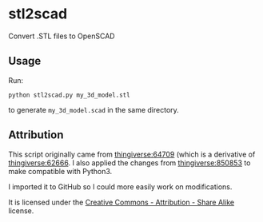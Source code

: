 # stl2scad
Convert .STL files to OpenSCAD

## Usage

Run:

```
python stl2scad.py my_3d_model.stl
```

to generate `my_3d_model.scad` in the same directory.

## Attribution

This script originally came from [thingiverse:64709](http://www.thingiverse.com/thing:64709)
(which is a derivative of [thingiverse:62666](http://www.thingiverse.com/thing:62666).
I also applied the changes from [thingiverse:850853](http://www.thingiverse.com/thing:850853) to make
compatible with Python3.

I imported it to GitHub so I could more easily work on modifications.

It is licensed under the [Creative Commons - Attribution - Share Alike](http://creativecommons.org/licenses/by-sa/3.0/) license.
